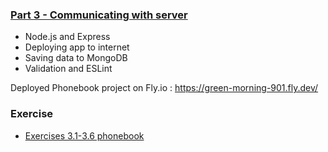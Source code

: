 ### [Part 3 - Communicating with server](https://fullstackopen.com/en/part3)

- Node.js and Express
- Deploying app to internet
- Saving data to MongoDB
- Validation and ESLint

Deployed Phonebook project on Fly.io :
<https://green-morning-901.fly.dev/>

### Exercise

- [Exercises 3.1-3.6 phonebook](https://github.com/owenip/full-stack-open/tree/main/Part3/phonebook)
